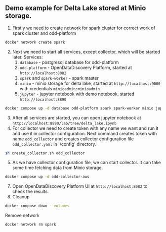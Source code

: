 ## Demo example for Delta Lake stored at Minio storage. 

1. Firstly we need to create network for spark cluster for correct work of spark cluster and odd-platform
```bash
docker network create spark
```

2. Next we need to start all services, except collector, which will be started later.
Services:
    1. `database` - postgresql database for odd-platform
    2. `odd-platform` - OpenDataDiscovery Platform, started at ```http://localhost:8082```
    3. `spark` and `spark-worker` - spark master
    4. `minio` - minio storage for delta lake, started at ```http://localhost:9000``` with credentials ```minioadmin:minioadmin```
    5. `jupyter` - jupyter notebook with demo notebook, started ```http://localhost:8890```
```bash
docker compose up -d database odd-platform spark spark-worker minio jupyter
```
3. After all services are started, you can open jupyter notebook at ```http://localhost:8890/lab/tree/delta_lake.ipynb```
4. For collector we need to create token with any name we want and run it and use it in collector configuration.
Next command creates token with name `odd_collector` and creates collector configuration file `odd_collector.yaml` in '/config' directory.
```bash
sh create_collector.sh odd_collector
```
5. As we have collector configuration file, we can start collector.
It can take some time fetching data from Minio storage.
```bash
docker compose up -d odd-collector-aws
```
7. Open OpenDataDiscovery Platform UI at ```http://localhost:8082``` to check the results.
8. Cleanup
```bash
docker compose down --volumes
```
Remove network
```bash
docker network rm spark
```